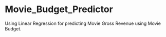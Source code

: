# Movie_Budget_Predictor

Using Linear Regression for predicting Movie Gross Revenue using Movie Budget.
